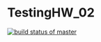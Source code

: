 # TestingHW_02
[![build status of master](https://travis-ci.org/mikebug/TestingHW_02.svg?branch=master)](https://travis-ci.org/mikebug/TestingHW_02)